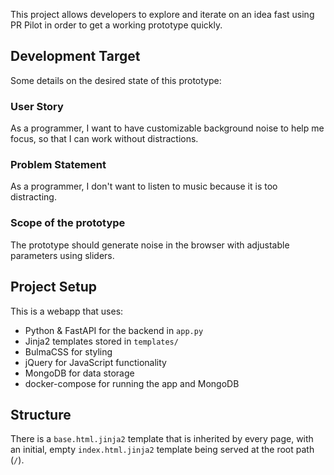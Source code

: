 This project allows developers to explore and iterate on an idea fast 
using PR Pilot in order to get a working prototype quickly.

## Development Target
Some details on the desired state of this prototype:

### User Story
As a programmer, I want to have customizable background noise to help me focus, so that I can work without distractions.

### Problem Statement
As a programmer, I don't want to listen to music because it is too distracting.

### Scope of the prototype
The prototype should generate noise in the browser with adjustable parameters using sliders.

## Project Setup
This is a webapp that uses:
- Python & FastAPI for the backend in `app.py`
- Jinja2 templates stored in `templates/`
- BulmaCSS for styling
- jQuery for JavaScript functionality
- MongoDB for data storage
- docker-compose for running the app and MongoDB

## Structure
There is a `base.html.jinja2` template that is inherited by every page,
with an initial, empty `index.html.jinja2` template being served at the root path (`/`).
